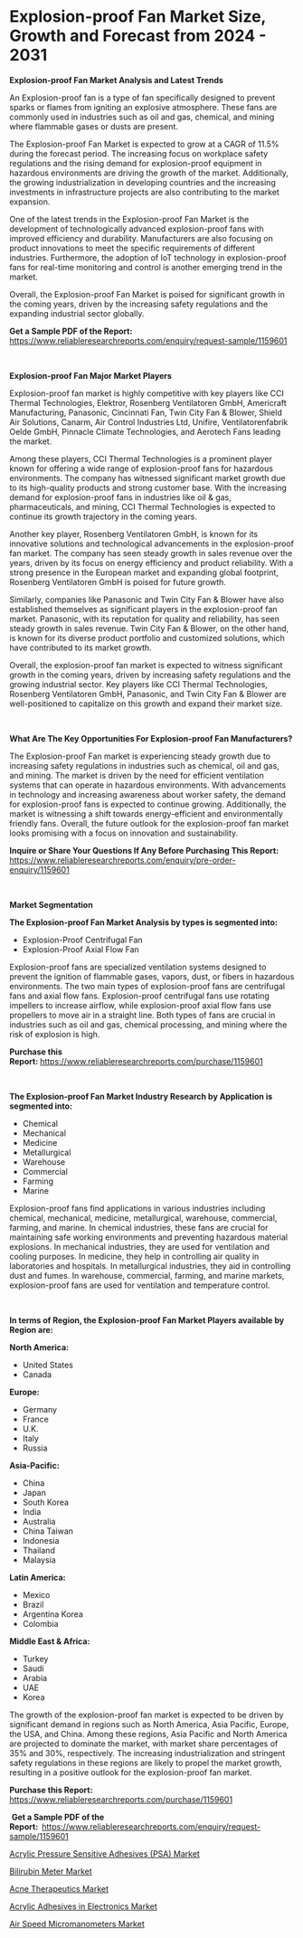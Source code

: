 <p><h1>Explosion-proof Fan Market Size, Growth and Forecast from 2024 - 2031</h1></p><p><strong>Explosion-proof Fan Market Analysis and Latest Trends</strong></p>
<p><p>An Explosion-proof fan is a type of fan specifically designed to prevent sparks or flames from igniting an explosive atmosphere. These fans are commonly used in industries such as oil and gas, chemical, and mining where flammable gases or dusts are present.</p><p>The Explosion-proof Fan Market is expected to grow at a CAGR of 11.5% during the forecast period. The increasing focus on workplace safety regulations and the rising demand for explosion-proof equipment in hazardous environments are driving the growth of the market. Additionally, the growing industrialization in developing countries and the increasing investments in infrastructure projects are also contributing to the market expansion.</p><p>One of the latest trends in the Explosion-proof Fan Market is the development of technologically advanced explosion-proof fans with improved efficiency and durability. Manufacturers are also focusing on product innovations to meet the specific requirements of different industries. Furthermore, the adoption of IoT technology in explosion-proof fans for real-time monitoring and control is another emerging trend in the market.</p><p>Overall, the Explosion-proof Fan Market is poised for significant growth in the coming years, driven by the increasing safety regulations and the expanding industrial sector globally.</p></p>
<p><strong>Get a Sample PDF of the Report:&nbsp;</strong> <a href="https://www.reliableresearchreports.com/enquiry/request-sample/1159601">https://www.reliableresearchreports.com/enquiry/request-sample/1159601</a></p>
<p>&nbsp;</p>
<p><strong>Explosion-proof Fan Major Market Players</strong></p>
<p><p>Explosion-proof fan market is highly competitive with key players like CCI Thermal Technologies, Elektror, Rosenberg Ventilatoren GmbH, Americraft Manufacturing, Panasonic, Cincinnati Fan, Twin City Fan & Blower, Shield Air Solutions, Canarm, Air Control Industries Ltd, Unifire, Ventilatorenfabrik Oelde GmbH, Pinnacle Climate Technologies, and Aerotech Fans leading the market.</p><p>Among these players, CCI Thermal Technologies is a prominent player known for offering a wide range of explosion-proof fans for hazardous environments. The company has witnessed significant market growth due to its high-quality products and strong customer base. With the increasing demand for explosion-proof fans in industries like oil & gas, pharmaceuticals, and mining, CCI Thermal Technologies is expected to continue its growth trajectory in the coming years.</p><p>Another key player, Rosenberg Ventilatoren GmbH, is known for its innovative solutions and technological advancements in the explosion-proof fan market. The company has seen steady growth in sales revenue over the years, driven by its focus on energy efficiency and product reliability. With a strong presence in the European market and expanding global footprint, Rosenberg Ventilatoren GmbH is poised for future growth.</p><p>Similarly, companies like Panasonic and Twin City Fan & Blower have also established themselves as significant players in the explosion-proof fan market. Panasonic, with its reputation for quality and reliability, has seen steady growth in sales revenue. Twin City Fan & Blower, on the other hand, is known for its diverse product portfolio and customized solutions, which have contributed to its market growth.</p><p>Overall, the explosion-proof fan market is expected to witness significant growth in the coming years, driven by increasing safety regulations and the growing industrial sector. Key players like CCI Thermal Technologies, Rosenberg Ventilatoren GmbH, Panasonic, and Twin City Fan & Blower are well-positioned to capitalize on this growth and expand their market size.</p></p>
<p>&nbsp;</p>
<p><strong>What Are The Key Opportunities For Explosion-proof Fan Manufacturers?</strong></p>
<p><p>The Explosion-proof Fan market is experiencing steady growth due to increasing safety regulations in industries such as chemical, oil and gas, and mining. The market is driven by the need for efficient ventilation systems that can operate in hazardous environments. With advancements in technology and increasing awareness about worker safety, the demand for explosion-proof fans is expected to continue growing. Additionally, the market is witnessing a shift towards energy-efficient and environmentally friendly fans. Overall, the future outlook for the explosion-proof fan market looks promising with a focus on innovation and sustainability.</p></p>
<p><strong>Inquire or Share Your Questions If Any Before Purchasing This Report:</strong> <a href="https://www.reliableresearchreports.com/enquiry/pre-order-enquiry/1159601">https://www.reliableresearchreports.com/enquiry/pre-order-enquiry/1159601</a></p>
<p>&nbsp;</p>
<p><strong>Market Segmentation</strong></p>
<p><strong>The Explosion-proof Fan Market Analysis by types is segmented into:</strong></p>
<p><ul><li>Explosion-Proof Centrifugal Fan</li><li>Explosion-Proof Axial Flow Fan</li></ul></p>
<p><p>Explosion-proof fans are specialized ventilation systems designed to prevent the ignition of flammable gases, vapors, dust, or fibers in hazardous environments. The two main types of explosion-proof fans are centrifugal fans and axial flow fans. Explosion-proof centrifugal fans use rotating impellers to increase airflow, while explosion-proof axial flow fans use propellers to move air in a straight line. Both types of fans are crucial in industries such as oil and gas, chemical processing, and mining where the risk of explosion is high.</p></p>
<p><strong>Purchase this Report:&nbsp;</strong><a href="https://www.reliableresearchreports.com/purchase/1159601">https://www.reliableresearchreports.com/purchase/1159601</a></p>
<p>&nbsp;</p>
<p><strong>The Explosion-proof Fan Market Industry Research by Application is segmented into:</strong></p>
<p><ul><li>Chemical</li><li>Mechanical</li><li>Medicine</li><li>Metallurgical</li><li>Warehouse</li><li>Commercial</li><li>Farming</li><li>Marine</li></ul></p>
<p><p>Explosion-proof fans find applications in various industries including chemical, mechanical, medicine, metallurgical, warehouse, commercial, farming, and marine. In chemical industries, these fans are crucial for maintaining safe working environments and preventing hazardous material explosions. In mechanical industries, they are used for ventilation and cooling purposes. In medicine, they help in controlling air quality in laboratories and hospitals. In metallurgical industries, they aid in controlling dust and fumes. In warehouse, commercial, farming, and marine markets, explosion-proof fans are used for ventilation and temperature control.</p></p>
<p>&nbsp;</p>
<p><strong>In terms of Region, the Explosion-proof Fan Market Players available by Region are:</strong></p>
<p>
    <p> <strong> North America: </strong>
        <ul>
            <li>United States</li>
            <li>Canada</li>
        </ul>
        </p> 
    <p> <strong> Europe: </strong>
        <ul>
            <li>Germany</li>
            <li>France</li>
            <li>U.K.</li>
            <li>Italy</li>
            <li>Russia</li>
        </ul>
        </p> 
    <p> <strong> Asia-Pacific: </strong>
        <ul>
            <li>China</li>
            <li>Japan</li>
            <li>South Korea</li>
            <li>India</li>
            <li>Australia</li>
            <li>China Taiwan</li>
            <li>Indonesia</li>
            <li>Thailand</li>
            <li>Malaysia</li>
        </ul>
        </p> 
    <p> <strong> Latin America: </strong>
        <ul>
            <li>Mexico</li>
            <li>Brazil</li>
            <li>Argentina Korea</li>
            <li>Colombia</li>
        </ul>
        </p> 
    <p> <strong> Middle East & Africa: </strong>
        <ul>
            <li>Turkey</li>
            <li>Saudi</li>
            <li>Arabia</li>
            <li>UAE</li>
            <li>Korea</li>
        </ul>
    </p>
    </p>
<p><p>The growth of the explosion-proof fan market is expected to be driven by significant demand in regions such as North America, Asia Pacific, Europe, the USA, and China. Among these regions, Asia Pacific and North America are projected to dominate the market, with market share percentages of 35% and 30%, respectively. The increasing industrialization and stringent safety regulations in these regions are likely to propel the market growth, resulting in a positive outlook for the explosion-proof fan market.</p></p>
<p><strong>Purchase this Report: </strong><a href="https://www.reliableresearchreports.com/purchase/1159601">https://www.reliableresearchreports.com/purchase/1159601</a></p>
<p>&nbsp;<strong>Get a Sample PDF of the Report:&nbsp;&nbsp;</strong><a href="https://www.reliableresearchreports.com/enquiry/request-sample/1159601">https://www.reliableresearchreports.com/enquiry/request-sample/1159601</a></p>
<p><strong></strong></p>
<p><p><a href="https://github.com/maliyahmorrow6654/Market-Research-Report-List-3/blob/main/acrylic-pressure-sensitive-adhesives-psa-market.md">Acrylic Pressure Sensitive Adhesives (PSA) Market</a></p><p><a href="https://issuu.com/reportprime-2/docs/bilirubin-meter-market-size-2030.pptx">Bilirubin Meter Market</a></p><p><a href="https://github.com/Airanohannonzb68e5pb53oc1/Market-Research-Report-List-1/blob/main/acne-therapeutics-market.md">Acne Therapeutics Market</a></p><p><a href="https://github.com/ChiragRP21/Market-Research-Report-List-3/blob/main/acrylic-adhesives-in-electronics-market.md">Acrylic Adhesives in Electronics Market</a></p><p><a href="https://issuu.com/reportprime-2/docs/air-speed-micromanometers-market-size-2030.pptx">Air Speed Micromanometers Market</a></p></p>